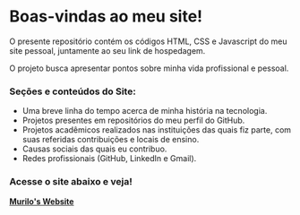 # Boas-vindas ao meu site!

O presente repositório contém os códigos HTML, CSS e Javascript do meu site pessoal, juntamente ao seu link de hospedagem.

O projeto busca apresentar pontos sobre minha vida profissional e pessoal.

### Seções e conteúdos do Site:
- Uma breve linha do tempo acerca de minha história na tecnologia.
- Projetos presentes em repositórios do meu perfil do GitHub.
- Projetos acadêmicos realizados nas instituições das quais fiz parte, com suas referidas contribuições e locais de ensino.
- Causas sociais das quais eu contribuo.
- Redes profissionais (GitHub, LinkedIn e Gmail).

### Acesse o site abaixo e veja!

[**Murilo's Website**]()
